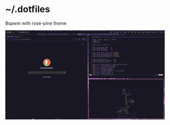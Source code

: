 # ~/.dotfiles

Bspwm with rose-pine theme

![](https://github.com/FloatD/dotfiles/blob/master/images/bspwm.png)

